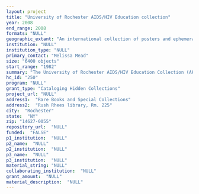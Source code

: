 ```yaml
--- 
layout: project 
title: "University of Rochester AIDS/HIV Education collection"
year: 2008
end_range: 2008
formats: "NULL"
geographic_extant: "An international collection of posters and ephemera collected from 109 countries including North and South America, Europe, Africa, and Australia."
institution: "NULL"
institution_type: "NULL"
primary_contact: "Melissa Mead"
size: "6400 objects"
start_range: "1982"
summary: "The University of Rochester AIDS/HIV Education Collection (AHEC), received as a gift from Dr. Edward Atwater in 2006, contains over 6,000 AIDS/HIV education posters, in addition to hundreds of postcards, pins, hats, comic books, and other ephemera, all relating to education about and prevention of HIV/AIDS. The materials represent HIV/AIDS education efforts from 109 countries and date from 1982 to the present. As a history of the response to the first three decades of the HIV/AIDS epidemic, they provide a powerful an invaluable resource for study, while serving as a continuing resource for education and information as the disease enters its fourth decade. This proposal requests funds for the cataloging of a core collection of 4,000 unique AIDS/HIV education posters not available at other institutions. The remaining 1,400 posters, as well as the ephemera, will be cataloged by the University as part of the institutional contribution to the project. All the posters and postcards will be digitally photographed as part of the University’s commitment to making this collection accessible to as large an audience as possible."
hc_id: "250"
program: "NULL"
grant_type: "Cataloging Hidden Collections"
project_url: "NULL"
address1:  "Rare Books and Special Collections"
address2:  "Rush Rhees library, Rm. 225"
city:  "Rochester"
state:  "NY"
zip: "14627-0055"
repository_url:  "NULL"
funded:  "FALSE"
p1_institution:  "NULL"
p2_name:  "NULL"
p2_institution:  "NULL"
p3_name:  "NULL"
p3_institution:  "NULL"
material_string: "NULL"
collaborating_institution:  "NULL"
grant_amount:  "NULL"
material_description:  "NULL"
---
```

